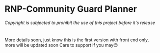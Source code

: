 <h1>RNP-Community Guard Planner</h1>
<i>Copyright is subjected to prohibit the use of this project before it's release</i>

<h1> </h1>
More details soon, just know this is the first version with front end only, more will be updated soon
Care to support if you may😊
